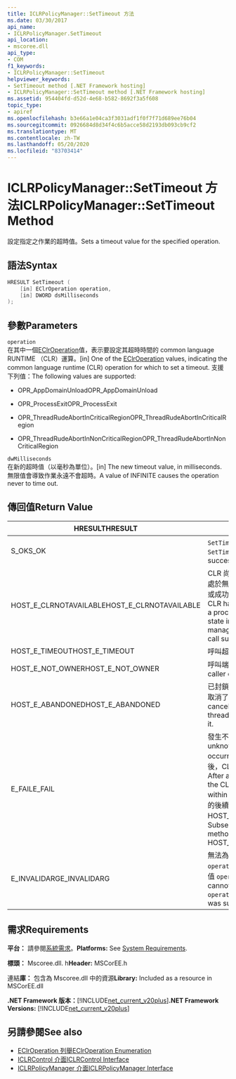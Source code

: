 ```yaml
---
title: ICLRPolicyManager::SetTimeout 方法
ms.date: 03/30/2017
api_name:
- ICLRPolicyManager.SetTimeout
api_location:
- mscoree.dll
api_type:
- COM
f1_keywords:
- ICLRPolicyManager::SetTimeout
helpviewer_keywords:
- SetTimeout method [.NET Framework hosting]
- ICLRPolicyManager::SetTimeout method [.NET Framework hosting]
ms.assetid: 954404fd-d52d-4e68-b582-8692f3a5f608
topic_type:
- apiref
ms.openlocfilehash: b3e66a1e04ca3f3031adf1f0f7f71d689ee76b04
ms.sourcegitcommit: 0926684d8d34f4c6b5acce58d2193db093cb9cf2
ms.translationtype: MT
ms.contentlocale: zh-TW
ms.lasthandoff: 05/20/2020
ms.locfileid: "83703414"
---
```

# <a name="iclrpolicymanagersettimeout-method"></a><span data-ttu-id="6e466-102">ICLRPolicyManager::SetTimeout 方法</span><span class="sxs-lookup"><span data-stu-id="6e466-102">ICLRPolicyManager::SetTimeout Method</span></span>
<span data-ttu-id="6e466-103">設定指定之作業的超時值。</span><span class="sxs-lookup"><span data-stu-id="6e466-103">Sets a timeout value for the specified operation.</span></span>  
  
## <a name="syntax"></a><span data-ttu-id="6e466-104">語法</span><span class="sxs-lookup"><span data-stu-id="6e466-104">Syntax</span></span>  
  
```cpp  
HRESULT SetTimeout (  
    [in] EClrOperation operation,  
    [in] DWORD dsMilliseconds  
);  
```  
  
## <a name="parameters"></a><span data-ttu-id="6e466-105">參數</span><span class="sxs-lookup"><span data-stu-id="6e466-105">Parameters</span></span>  
 `operation`  
 <span data-ttu-id="6e466-106">在其中一個[EClrOperation](eclroperation-enumeration.md)值，表示要設定其超時時間的 common language RUNTIME （CLR）運算。</span><span class="sxs-lookup"><span data-stu-id="6e466-106">[in] One of the [EClrOperation](eclroperation-enumeration.md) values, indicating the common language runtime (CLR) operation for which to set a timeout.</span></span> <span data-ttu-id="6e466-107">支援下列值：</span><span class="sxs-lookup"><span data-stu-id="6e466-107">The following values are supported:</span></span>  
  
- <span data-ttu-id="6e466-108">OPR_AppDomainUnload</span><span class="sxs-lookup"><span data-stu-id="6e466-108">OPR_AppDomainUnload</span></span>  
  
- <span data-ttu-id="6e466-109">OPR_ProcessExit</span><span class="sxs-lookup"><span data-stu-id="6e466-109">OPR_ProcessExit</span></span>  
  
- <span data-ttu-id="6e466-110">OPR_ThreadRudeAbortInCriticalRegion</span><span class="sxs-lookup"><span data-stu-id="6e466-110">OPR_ThreadRudeAbortInCriticalRegion</span></span>  
  
- <span data-ttu-id="6e466-111">OPR_ThreadRudeAbortInNonCriticalRegion</span><span class="sxs-lookup"><span data-stu-id="6e466-111">OPR_ThreadRudeAbortInNonCriticalRegion</span></span>  
  
 `dwMilliseconds`  
 <span data-ttu-id="6e466-112">在新的超時值（以毫秒為單位）。</span><span class="sxs-lookup"><span data-stu-id="6e466-112">[in] The new timeout value, in milliseconds.</span></span> <span data-ttu-id="6e466-113">無限值會導致作業永遠不會超時。</span><span class="sxs-lookup"><span data-stu-id="6e466-113">A value of INFINITE causes the operation never to time out.</span></span>  
  
## <a name="return-value"></a><span data-ttu-id="6e466-114">傳回值</span><span class="sxs-lookup"><span data-stu-id="6e466-114">Return Value</span></span>  
  
|<span data-ttu-id="6e466-115">HRESULT</span><span class="sxs-lookup"><span data-stu-id="6e466-115">HRESULT</span></span>|<span data-ttu-id="6e466-116">說明</span><span class="sxs-lookup"><span data-stu-id="6e466-116">Description</span></span>|  
|-------------|-----------------|  
|<span data-ttu-id="6e466-117">S_OK</span><span class="sxs-lookup"><span data-stu-id="6e466-117">S_OK</span></span>|<span data-ttu-id="6e466-118">`SetTimeout`已成功傳回。</span><span class="sxs-lookup"><span data-stu-id="6e466-118">`SetTimeout` returned successfully.</span></span>|  
|<span data-ttu-id="6e466-119">HOST_E_CLRNOTAVAILABLE</span><span class="sxs-lookup"><span data-stu-id="6e466-119">HOST_E_CLRNOTAVAILABLE</span></span>|<span data-ttu-id="6e466-120">CLR 尚未載入進程中，或 CLR 處於無法執行 managed 程式碼或成功處理呼叫的狀態。</span><span class="sxs-lookup"><span data-stu-id="6e466-120">The CLR has not been loaded into a process, or the CLR is in a state in which it cannot run managed code or process the call successfully.</span></span>|  
|<span data-ttu-id="6e466-121">HOST_E_TIMEOUT</span><span class="sxs-lookup"><span data-stu-id="6e466-121">HOST_E_TIMEOUT</span></span>|<span data-ttu-id="6e466-122">呼叫超時。</span><span class="sxs-lookup"><span data-stu-id="6e466-122">The call timed out.</span></span>|  
|<span data-ttu-id="6e466-123">HOST_E_NOT_OWNER</span><span class="sxs-lookup"><span data-stu-id="6e466-123">HOST_E_NOT_OWNER</span></span>|<span data-ttu-id="6e466-124">呼叫端沒有擁有鎖定。</span><span class="sxs-lookup"><span data-stu-id="6e466-124">The caller does not own the lock.</span></span>|  
|<span data-ttu-id="6e466-125">HOST_E_ABANDONED</span><span class="sxs-lookup"><span data-stu-id="6e466-125">HOST_E_ABANDONED</span></span>|<span data-ttu-id="6e466-126">已封鎖的執行緒或光纖在等候時取消了事件。</span><span class="sxs-lookup"><span data-stu-id="6e466-126">An event was canceled while a blocked thread or fiber was waiting on it.</span></span>|  
|<span data-ttu-id="6e466-127">E_FAIL</span><span class="sxs-lookup"><span data-stu-id="6e466-127">E_FAIL</span></span>|<span data-ttu-id="6e466-128">發生不明的嚴重失敗。</span><span class="sxs-lookup"><span data-stu-id="6e466-128">An unknown catastrophic failure occurred.</span></span> <span data-ttu-id="6e466-129">在方法傳回 E_FAIL 之後，CLR 就無法在進程內使用。</span><span class="sxs-lookup"><span data-stu-id="6e466-129">After a method returns E_FAIL, the CLR is no longer usable within the process.</span></span> <span data-ttu-id="6e466-130">對裝載方法的後續呼叫會傳回 HOST_E_CLRNOTAVAILABLE。</span><span class="sxs-lookup"><span data-stu-id="6e466-130">Subsequent calls to hosting methods return HOST_E_CLRNOTAVAILABLE.</span></span>|  
|<span data-ttu-id="6e466-131">E_INVALIDARG</span><span class="sxs-lookup"><span data-stu-id="6e466-131">E_INVALIDARG</span></span>|<span data-ttu-id="6e466-132">無法為指定的設定超時 `operation` ，或為提供了不正確值 `operation` 。</span><span class="sxs-lookup"><span data-stu-id="6e466-132">A timeout cannot be set for the specified `operation`, or an invalid value was supplied for `operation`.</span></span>|  
  
## <a name="requirements"></a><span data-ttu-id="6e466-133">需求</span><span class="sxs-lookup"><span data-stu-id="6e466-133">Requirements</span></span>  
 <span data-ttu-id="6e466-134">**平台：** 請參閱[系統需求](../../get-started/system-requirements.md)。</span><span class="sxs-lookup"><span data-stu-id="6e466-134">**Platforms:** See [System Requirements](../../get-started/system-requirements.md).</span></span>  
  
 <span data-ttu-id="6e466-135">**標頭：** Mscoree.dll. h</span><span class="sxs-lookup"><span data-stu-id="6e466-135">**Header:** MSCorEE.h</span></span>  
  
 <span data-ttu-id="6e466-136">連結**庫：** 包含為 Mscoree.dll 中的資源</span><span class="sxs-lookup"><span data-stu-id="6e466-136">**Library:** Included as a resource in MSCorEE.dll</span></span>  
  
 <span data-ttu-id="6e466-137">**.NET Framework 版本：**[!INCLUDE[net_current_v20plus](../../../../includes/net-current-v20plus-md.md)]</span><span class="sxs-lookup"><span data-stu-id="6e466-137">**.NET Framework Versions:** [!INCLUDE[net_current_v20plus](../../../../includes/net-current-v20plus-md.md)]</span></span>  
  
## <a name="see-also"></a><span data-ttu-id="6e466-138">另請參閱</span><span class="sxs-lookup"><span data-stu-id="6e466-138">See also</span></span>

- [<span data-ttu-id="6e466-139">EClrOperation 列舉</span><span class="sxs-lookup"><span data-stu-id="6e466-139">EClrOperation Enumeration</span></span>](eclroperation-enumeration.md)
- [<span data-ttu-id="6e466-140">ICLRControl 介面</span><span class="sxs-lookup"><span data-stu-id="6e466-140">ICLRControl Interface</span></span>](iclrcontrol-interface.md)
- [<span data-ttu-id="6e466-141">ICLRPolicyManager 介面</span><span class="sxs-lookup"><span data-stu-id="6e466-141">ICLRPolicyManager Interface</span></span>](iclrpolicymanager-interface.md)
